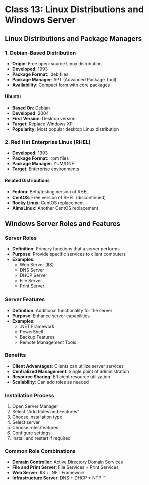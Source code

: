 # Class 13: Linux Distributions and Windows Server

## Linux Distributions and Package Managers

### 1. Debian-Based Distribution
- **Origin**: Free open-source Linux distribution
- **Developed**: 1993
- **Package Format**: .deb files
- **Package Manager**: APT (Advanced Package Tool)
- **Availability**: Compact form with core packages

#### Ubuntu
- **Based On**: Debian
- **Developed**: 2004
- **First Version**: Desktop version
- **Target**: Replace Windows XP
- **Popularity**: Most popular desktop Linux distribution

### 2. Red Hat Enterprise Linux (RHEL)
- **Developed**: 1993
- **Package Format**: .rpm files
- **Package Manager**: YUM/DNF
- **Target**: Enterprise environments

#### Related Distributions
- **Fedora**: Beta/testing version of RHEL
- **CentOS**: Free version of RHEL (discontinued)
- **Rocky Linux**: CentOS replacement
- **AlmaLinux**: Another CentOS replacement

## Windows Server Roles and Features

### Server Roles
- **Definition**: Primary functions that a server performs
- **Purpose**: Provide specific services to client computers
- **Examples**: 
  - Web Server (IIS)
  - DNS Server
  - DHCP Server
  - File Server
  - Print Server

### Server Features
- **Definition**: Additional functionality for the server
- **Purpose**: Enhance server capabilities
- **Examples**:
  - .NET Framework
  - PowerShell
  - Backup Features
  - Remote Management Tools

### Benefits
- **Client Advantages**: Clients can utilize server services
- **Centralized Management**: Single point of administration
- **Resource Sharing**: Efficient resource utilization
- **Scalability**: Can add roles as needed

### Installation Process
1. Open Server Manager
2. Select "Add Roles and Features"
3. Choose installation type
4. Select server
5. Choose roles/features
6. Configure settings
7. Install and restart if required

### Common Role Combinations
- **Domain Controller**: Active Directory Domain Services
- **File and Print Server**: File Services + Print Services
- **Web Server**: IIS + .NET Framework
- **Infrastructure Server**: DNS + DHCP + NTP
\`\`\`
